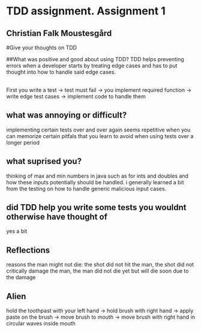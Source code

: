 # TDD assignment. Assignment 1 

## Christian Falk Moustesgård

#Give your thoughts on TDD

##What was positive and good about using TDD?
TDD helps preventing errors when a developer starts by treating edge cases and has to put thought into how to handle said edge cases.

<br>
First you write a test -> test must fail -> you implement required function -> write edge test cases -> implement code to handle them

## what was annoying or difficult?
implementing certain tests over and over again seems repetitive when you can memorize certain pitfals that you learn to avoid
when using tests over a longer period
<br>
## what suprised you?
thinking of max and min numbers in java such as for ints and doubles and how these inputs potentially should be handled. i generally
learned a bit from the testing on how to handle generic malicious input cases. 

## did TDD help you write some tests you wouldnt otherwise have thought of
yes a bit

 
## Reflections
reasons the man might not die: the shot did not hit the man, the shot did not critically damage the man,
the man did not die yet but will die soon due to the damage

## Alien
hold the toothpast with your left hand -> hold brush with right hand -> apply paste on the brush ->
move brush to mouth -> move brush with right hand in circular waves inside mouth